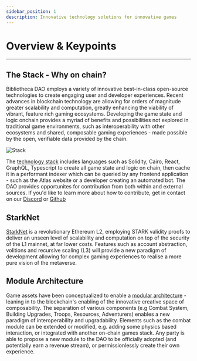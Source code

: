 ```yaml
---
sidebar_position: 1
description: Innovative technology solutions for innovative games
---
```


# Overview & Keypoints

---

## The Stack - Why on chain?
Bibliotheca DAO employs a variety of innovative best-in-class open-source technologies to create engaging user and developer experiences. Recent advances in blockchain technology are allowing for orders of magnitude greater scalability and computation, greatly enhancing the viability of vibrant, feature rich gaming ecosystems. Developing the game state and logic onchain provides a myriad of benefits and possibilities not explored in traditional game environments, such as interoperability with other ecosystems and shared, composable gaming experiences - made possible by the open, verifiable data provided by the chain.

![Stack](/img/stack.png)

The [technology stack](./the-stack.md) includes languages such as Solidity, Cairo, React, GraphQL, Typescript to create all game state and logic on chain, then cache it in a performant indexer which can be queried by any frontend application - such as the Atlas website or a developer creating an automated bot. The DAO provides opportunites for contribution from both within and external sources. If you'd like to learn more about how to contribute, get in contact on our [Discord](https://discord.gg/qjXNx4Htas) or [Github](https://github.com/BibliothecaForAdventurers/)

## StarkNet
[StarkNet](./starknet.md) is a revolutionary Ethereum L2, employing STARK validity proofs to deliver an unseen level of scalability and computation on top of the security of the L1 mainnet, at far lower costs. Features such as account abstraction, volitions and recursive scaling (L3) will provide a new paradigm of development allowing for complex gaming experiences to realise a more pure vision of the metaverse.

## Module Architecture
Game assets have been conceptualized to enable a [modular architecture](./module-architecture.md) - leaning in to the blockchain's enabling of the innovative creative space of composability. The separation of various components (e.g Combat System, Building Upgrades, Troops, Resources, Adventurers) enables a new paradigm of interoperability and upgradability. Elements such as the combat module can be extended or modified, e.g. adding some physics based interaction, or integrated with another on-chain games stack. Any party is able to propose a new module to the DAO to be officially adopted (and potentially earn a revenue stream), or permissionlessly create their own experience.




